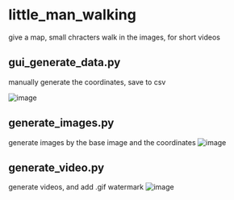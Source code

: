 # little_man_walking
give a map, small chracters walk in the images, for short videos

## gui_generate_data.py
manually generate the coordinates, save to csv

![image](https://github.com/user-attachments/assets/b3d7dd46-67a1-44fc-b34a-74b395932b6b)


## generate_images.py
generate images by the base image and the coordinates
![image](https://github.com/user-attachments/assets/7e5b1d61-3f75-4204-909d-a57d0f67d90d)


## generate_video.py

generate videos, and add .gif watermark
![image](https://github.com/user-attachments/assets/76c958a4-9ffd-4327-945c-698ba3ed0eca)



